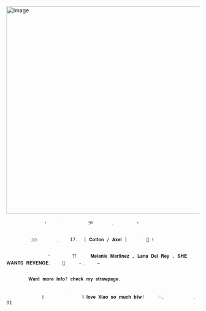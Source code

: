 <img width="824" height="542" alt="Image" src="https://github.com/user-attachments/assets/3002d2b8-bd7b-4b7d-9c19-c92e2a9dcc72" />


                  ⬫       ׄ         ꪆ୧       ׅ         ⬫

                  
             ੭੭       ݂     17.  ( 𝐂𝐨𝐭𝐭𝐨𝐧 / 𝐀𝐱𝐞𝐥 )      ׄ 💫 ꒱

             
                   ⁺        ꔫ   ׅ  𝐌𝐞𝐥𝐚𝐧𝐢𝐞 𝐌𝐚𝐫𝐭𝐢𝐧𝐞𝐳 , 𝐋𝐚𝐧𝐚 𝐃𝐞𝐥 𝐑𝐞𝐲 , 𝐒𝐇𝐄 𝐖𝐀𝐍𝐓𝐒 𝐑𝐄𝐕𝐄𝐍𝐆𝐄.    💎     ₊﹒    ⌣

                   
            𝐖𝐚𝐧𝐭 𝐦𝐨𝐫𝐞 𝐢𝐧𝐟𝐨? 𝐜𝐡𝐞𝐜𝐤 𝐦𝐲 𝐬𝐭𝐫𝐚𝐰𝐩𝐚𝐠𝐞.

             
                 ꒰         ׂ     𝐈 𝐥𝐨𝐯𝐞 𝐗𝐢𝐚𝐨 𝐬𝐨 𝐦𝐮𝐜𝐡 𝐛𝐭𝐰!     ♡.           𓈒       𝟢𝟣

                 

<!--

